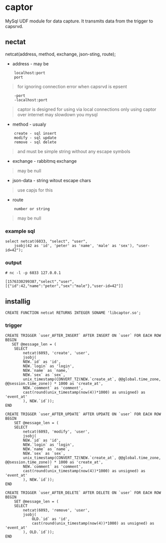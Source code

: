 # captor

MySql UDF module for data capture. It transmits data from the trigger to capsrvd.

## nectat

netcat(address, method, exchange, json-sting, route);

* address - may be
```
    localhost:port
    port
```
> for ignoring connection error when capsrvd is epsent
```
    -port 
    -localhost:port
```
>captor is designed for using via local connections only
>	using captor over internet may slowdown you mysql

* method - usualy
```
    create - sql insert
    modify - sql update
    remove - sql delete
```
> and must be simple string
> without any escape symbols

* exchange - rabbitmq exchange
> may be null

* json-data - string witout escape chars

> use capjs for this

* route
```
    number or string
```
> may be null

### example sql
```
select netcat(6033, "select", "user", 
    jsobj(42 as 'id', 'peter' as 'name', 'male' as 'sex'), "user-id=42");
```
### output
```
# nc -l -p 6033 127.0.0.1
```
```
[1576330299387,"select","user",[{"id":42,"name":"peter","sex":"male"},"user-id=42"]]
```

## installig
```
CREATE FUNCTION netcat RETURNS INTEGER SONAME 'libcaptor.so';
```

### trigger
```
CREATE TRIGGER `user_AFTER_INSERT` AFTER INSERT ON `user` FOR EACH ROW
BEGIN
   SET @message_len = (
    SELECT 
        netcat(6093, 'create', 'user',
        jsobj(
        NEW.`id` as 'id',
        NEW.`login` as 'login',
        NEW.`name` as `name,`
        NEW.`sex` as `sex`,
        unix_timestamp(CONVERT_TZ(NEW.`create_at`, @@global.time_zone, @@session.time_zone)) * 1000 as 'create_at',
        NEW.`comment` as 'comment',
        cast(round(unix_timestamp(now(4))*1000) as unsigned) as 'event_at'
        ), NEW.`id`));
END
```
```
CREATE TRIGGER `user_AFTER_UPDATE` AFTER UPDATE ON `user` FOR EACH ROW
BEGIN
    SET @message_len = (
    SELECT
        netcat(6093, 'modify', 'user',
        jsobj(
        NEW.`id` as 'id',
        NEW.`login` as 'login',
        NEW.`name` as `name`,
        NEW.`sex` as `sex`,
        unix_timestamp(CONVERT_TZ(NEW.`create_at`, @@global.time_zone, @@session.time_zone)) * 1000 as 'create_at',
        NEW.`comment` as 'comment',
        cast(round(unix_timestamp(now(4))*1000) as unsigned) as 'event_at'
        ), NEW.`id`));
END
```
```
CREATE TRIGGER `user_AFTER_DELETE` AFTER DELETE ON `user` FOR EACH ROW
BEGIN
    SET @message_len = (
    SELECT
        netcat(6093, 'remove', 'user',
        jsobj(
            OLD.`id` as 'id',
            cast(round(unix_timestamp(now(4))*1000) as unsigned) as 'event_at'
        ), OLD.`id`));
END
```